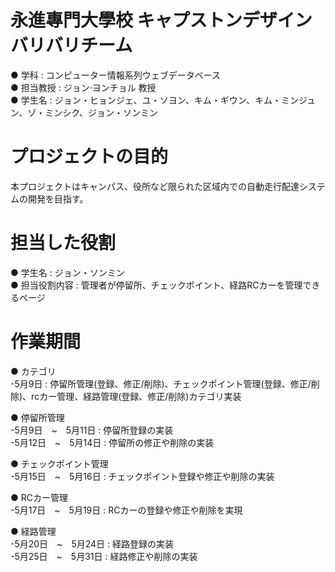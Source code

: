 # 永進專門大學校 キャプストンデザイン バリバリチーム
 ● 学科 : コンピューター情報系列ウェブデータベース<br>
 ● 担当教授 : ジョン·ヨンチョル 教授<br>
 ● 学生名 : ジョン・ヒョンジェ、ユ・ソヨン、キム・ギウン、キム・ミンジュン、ゾ・ミンシク、ジョン・ソンミン<br> 
 
# プロジェクトの目的
 本プロジェクトはキャンパス、役所など限られた区域内での自動走行配達システムの開発を目指す。

# 担当した役割
 ● 学生名 : ジョン・ソンミン<br> 
 ● 担当役割内容 : 管理者が停留所、チェックポイント、経路RCカーを管理できるページ
 
# 作業期間
 ● カテゴリ<br> 
  -5月9日 : 停留所管理(登録、修正/削除)、チェックポイント管理(登録、修正/削除)、rcカー管理、経路管理(登録、修正/削除)カテゴリ実装
  
 ● 停留所管理<br> 
  -5月9日　~　5月11日 : 停留所登録の実装<br>
  -5月12日　~　5月14日 : 停留所の修正や削除の実装<br>
 
 ● チェックポイント管理<br> 
  -5月15日　~　5月16日 :  チェックポイント登録や修正や削除の実装<br>
                  
 ● RCカー管理<br> 
  -5月17日　~　5月19日 : RCカーの登録や修正や削除を実現<br>
                  
 ● 経路管理<br> 
  -5月20日　~　5月24日 : 経路登録の実装<br>
  -5月25日　~　5月31日 : 経路修正や削除の実装<br>
